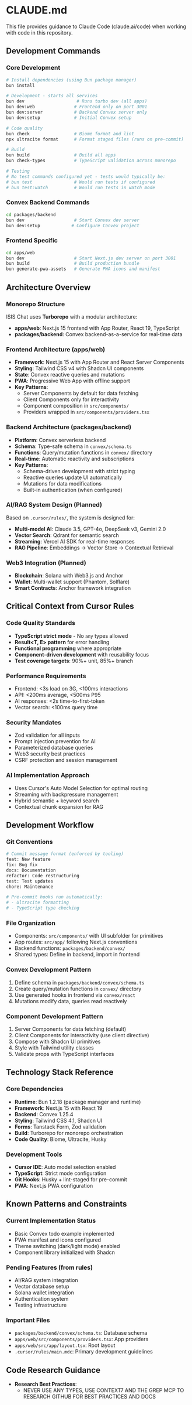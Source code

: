 # CLAUDE.md

This file provides guidance to Claude Code (claude.ai/code) when working with code in this repository.

## Development Commands

### Core Development
```bash
# Install dependencies (using Bun package manager)
bun install

# Development - starts all services
bun dev                    # Runs turbo dev (all apps)
bun dev:web               # Frontend only on port 3001
bun dev:server            # Backend Convex server only
bun dev:setup             # Initial Convex setup

# Code quality
bun check                 # Biome format and lint
npx ultracite format      # Format staged files (runs on pre-commit)

# Build
bun build                 # Build all apps
bun check-types           # TypeScript validation across monorepo

# Testing
# No test commands configured yet - tests would typically be:
# bun test                # Would run tests if configured
# bun test:watch          # Would run tests in watch mode
```

### Convex Backend Commands
```bash
cd packages/backend
bun dev                   # Start Convex dev server
bun dev:setup            # Configure Convex project
```

### Frontend Specific
```bash
cd apps/web
bun dev                   # Start Next.js dev server on port 3001
bun build                 # Build production bundle
bun generate-pwa-assets   # Generate PWA icons and manifest
```

## Architecture Overview

### Monorepo Structure
ISIS Chat uses **Turborepo** with a modular architecture:
- **apps/web**: Next.js 15 frontend with App Router, React 19, TypeScript
- **packages/backend**: Convex backend-as-a-service for real-time data

### Frontend Architecture (apps/web)
- **Framework**: Next.js 15 with App Router and React Server Components
- **Styling**: Tailwind CSS v4 with Shadcn UI components
- **State**: Convex reactive queries and mutations
- **PWA**: Progressive Web App with offline support
- **Key Patterns**:
  - Server Components by default for data fetching
  - Client Components only for interactivity
  - Component composition in `src/components/`
  - Providers wrapped in `src/components/providers.tsx`

### Backend Architecture (packages/backend)
- **Platform**: Convex serverless backend
- **Schema**: Type-safe schema in `convex/schema.ts`
- **Functions**: Query/mutation functions in `convex/` directory
- **Real-time**: Automatic reactivity and subscriptions
- **Key Patterns**:
  - Schema-driven development with strict typing
  - Reactive queries update UI automatically
  - Mutations for data modifications
  - Built-in authentication (when configured)

### AI/RAG System Design (Planned)
Based on `.cursor/rules/`, the system is designed for:
- **Multi-model AI**: Claude 3.5, GPT-4o, DeepSeek v3, Gemini 2.0
- **Vector Search**: Qdrant for semantic search
- **Streaming**: Vercel AI SDK for real-time responses
- **RAG Pipeline**: Embeddings → Vector Store → Contextual Retrieval

### Web3 Integration (Planned)
- **Blockchain**: Solana with Web3.js and Anchor
- **Wallet**: Multi-wallet support (Phantom, Solflare)
- **Smart Contracts**: Anchor framework integration

## Critical Context from Cursor Rules

### Code Quality Standards
- **TypeScript strict mode** - No `any` types allowed
- **Result<T, E> pattern** for error handling
- **Functional programming** where appropriate
- **Component-driven development** with reusability focus
- **Test coverage targets**: 90%+ unit, 85%+ branch

### Performance Requirements
- Frontend: <3s load on 3G, <100ms interactions
- API: <200ms average, <500ms P95
- AI responses: <2s time-to-first-token
- Vector search: <100ms query time

### Security Mandates
- Zod validation for all inputs
- Prompt injection prevention for AI
- Parameterized database queries
- Web3 security best practices
- CSRF protection and session management

### AI Implementation Approach
- Uses Cursor's Auto Model Selection for optimal routing
- Streaming with backpressure management
- Hybrid semantic + keyword search
- Contextual chunk expansion for RAG

## Development Workflow

### Git Conventions
```bash
# Commit message format (enforced by tooling)
feat: New feature
fix: Bug fix
docs: Documentation
refactor: Code restructuring
test: Test updates
chore: Maintenance

# Pre-commit hooks run automatically:
# - Ultracite formatting
# - TypeScript type checking
```

### File Organization
- Components: `src/components/` with UI subfolder for primitives
- App routes: `src/app/` following Next.js conventions
- Backend functions: `packages/backend/convex/`
- Shared types: Define in backend, import in frontend

### Convex Development Pattern
1. Define schema in `packages/backend/convex/schema.ts`
2. Create query/mutation functions in `convex/` directory
3. Use generated hooks in frontend via `convex/react`
4. Mutations modify data, queries read reactively

### Component Development Pattern
1. Server Components for data fetching (default)
2. Client Components for interactivity (use client directive)
3. Compose with Shadcn UI primitives
4. Style with Tailwind utility classes
5. Validate props with TypeScript interfaces

## Technology Stack Reference

### Core Dependencies
- **Runtime**: Bun 1.2.18 (package manager and runtime)
- **Framework**: Next.js 15 with React 19
- **Backend**: Convex 1.25.4
- **Styling**: Tailwind CSS 4.1, Shadcn UI
- **Forms**: Tanstack Form, Zod validation
- **Build**: Turborepo for monorepo orchestration
- **Code Quality**: Biome, Ultracite, Husky

### Development Tools
- **Cursor IDE**: Auto model selection enabled
- **TypeScript**: Strict mode configuration
- **Git Hooks**: Husky + lint-staged for pre-commit
- **PWA**: Next.js PWA configuration

## Known Patterns and Constraints

### Current Implementation Status
- Basic Convex todo example implemented
- PWA manifest and icons configured
- Theme switching (dark/light mode) enabled
- Component library initialized with Shadcn

### Pending Features (from rules)
- AI/RAG system integration
- Vector database setup
- Solana wallet integration
- Authentication system
- Testing infrastructure

### Important Files
- `packages/backend/convex/schema.ts`: Database schema
- `apps/web/src/components/providers.tsx`: App providers
- `apps/web/src/app/layout.tsx`: Root layout
- `.cursor/rules/main.mdc`: Primary development guidelines

## Code Research Guidance
- **Research Best Practices**:
  - NEVER USE ANY TYPES, USE CONTEXT7 AND THE GREP MCP TO RESEARCH GITHUB FOR BEST PRACTICES AND DOCS